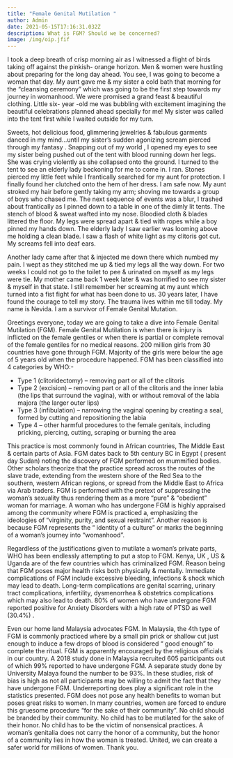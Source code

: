 ```yaml
---
title: "Female Genital Mutilation "
author: Admin
date: 2021-05-15T17:16:31.032Z
description: What is FGM? Should we be concerned?
image: /img/oip.jfif
---
```

I took a deep breath of crisp morning air as I witnessed a flight of birds taking off against the pinkish- orange horizon. Men &amp; women were hustling about preparing for the long day ahead. You see, I was going to become a woman that day. My aunt gave me & my sister a cold bath that morning for the “cleansing ceremony” which was going to be the first step towards my journey in womanhood. We were promised a grand feast & beautiful clothing. Little six- year -old me was bubbling with excitement imagining the beautiful celebrations planned ahead specially for me! My sister was called into the tent first while I waited outside for my turn.

Sweets, hot delicious food, glimmering jewelries & fabulous garments danced in my mind…until my sister’s sudden agonizing scream pierced through my fantasy . Snapping out of my world , I opened my eyes to see my sister being pushed out of the tent with blood running down her legs. She was crying violently as she collapsed onto the ground. I turned to the tent to see an elderly lady beckoning for me to come in. I ran. Stones pierced my little feet while I frantically searched for my aunt for protection. I finally found her clutched onto the hem of her dress. I am safe now. My aunt stroked my hair before gently taking my arm; shoving me towards a group of boys who chased me. The next sequence of events was a blur, I trashed about frantically as I pinned down to a table in one of the dimly lit tents. The stench of blood & sweat wafted into my nose. Bloodied cloth & blades littered the floor. My legs were spread apart & tied with ropes while a boy pinned my hands down. The elderly lady I saw earlier was looming above me holding a clean blade. I saw a flash of white light as my clitoris got cut. My screams fell into deaf ears.

Another lady came after that & injected me down there which numbed my pain. I wept as they stitched me up & tied my legs all the way down. For two weeks I could not go to the toilet to pee & urinated on myself as my legs were tie. My mother came back 1 week later & was horrified to see my sister & myself in that state. I still remember her screaming at my aunt which turned into a fist fight for what has been done to us. 30 years later, I have found the courage to tell my story. The trauma lives within me till today. My name is Nevida. I am a survivor of Female Genital Mutation.

Greetings everyone, today we are going to take a dive into Female Genital Mutilation (FGM). Female Genital
Mutilation is when there is injury is inflicted on the female gentiles or when there is partial or complete removal of the female gentiles for no medical reasons. 200 million girls from 30 countries have gone through FGM. Majority of the girls were below the age of 5 years old when the procedure happened. FGM has been classified into 4 categories by WHO:-

* Type 1 (clitoridectomy) – removing part or all of the clitoris
* Type 2 (excision) – removing part or all of the clitoris and the inner labia (the lips that surround the vagina), with or without removal of the labia majora (the larger outer lips)
* Type 3 (infibulation) – narrowing the vaginal opening by creating a seal, formed by cutting and repositioning the labia
* Type 4 – other harmful procedures to the female genitals, including pricking, piercing, cutting, scraping or burning the area

This practice is most commonly found in African countries, The Middle East &amp; certain parts of Asia. FGM dates back to 5th century BC in Egypt ( present day Sudan) noting the discovery of FGM performed on mummified bodies. Other scholars theorize that the practice spread across the routes of the slave trade, extending from the western shore of the Red Sea to the southern, western African regions, or spread from the Middle East to Africa via Arab traders. FGM is performed with the pretext of suppressing the woman’s sexuality thus rendering them as a more “pure” & “obedient” woman for marriage. A woman who has undergone FGM is highly appraised among the community where FGM is practiced a, emphasizing the ideologies of “virginity, purity, and sexual restraint”. Another reason is because FGM represents the “ identity of a culture” or marks the beginning of a woman’s journey into “womanhood”.

Regardless of the justifications given to mutilate a woman’s private parts, WHO has been endlessly attempting to put a stop to FGM. Kenya, UK , US &amp; Uganda are of the few countries which has criminalized FGM. Reason being that FGM poses major health risks both physically & mentally. Immediate complications of FGM include excessive bleeding, infections &amp; shock which may lead to death. Long-term complications are genital scarring, urinary tract complications, infertility, dysmenorrhea & obstetrics complications which may also lead to death. 80% of women who have undergone FGM reported positive for Anxiety Disorders with a high rate of PTSD as well (30.4%) .

Even our home land Malaysia advocates FGM. In Malaysia, the 4th type of FGM is commonly practiced where by a small pin prick or shallow cut just enough to induce a few drops of blood is considered “ good enough” to complete the ritual. FGM is apparently encouraged by the religious officials in our country. A 2018 study done in Malaysia recruited 605 participants out of which 99% reported to have undergone FGM. A separate study done by University Malaya found the number to be 93%. In these studies, risk of bias is high as not all participants may be willing to admit the fact that they have undergone FGM. Underreporting does play a significant role in the statistics presented. FGM does not pose any health benefits to woman but poses great risks to women. In many countries, women are forced to endure this gruesome procedure “for the sake of their community”. No child should be branded by their community. No child has to be mutilated for the sake of their honor. No child has to be the victim of nonsensical practices. A woman’s genitalia does not carry the honor of a community, but the honor of a community lies in how the woman is treated. United, we can create a safer world for millions of women. Thank you.